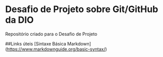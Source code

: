 # Desafio de Projeto sobre Git/GitHub da DIO
Repositório criado para o Desafio de Projeto

##Links úteis
[Sintaxe Básica Markdown] (https://www.markdownguide.org/basic-syntax/)
